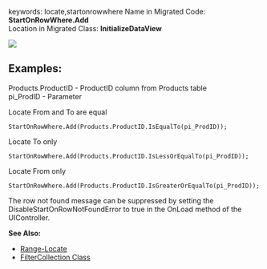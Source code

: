 ﻿keywords: locate,startonrowwhere
Name in Migrated Code: **StartOnRowWhere.Add**  
Location in Migrated Class: **InitializeDataView**  

![](Selectlocate.png)

## Examples:

Products.ProductID - ProductID column from Products table<br>
pi_ProdID - Parameter


Locate From and To are equal
```csdiff
StartOnRowWhere.Add(Products.ProductID.IsEqualTo(pi_ProdID));
````

Locate To only
```csdiff
StartOnRowWhere.Add(Products.ProductID.IsLessOrEqualTo(pi_ProdID));
````

Locate From only
```csdiff
StartOnRowWhere.Add(Products.ProductID.IsGreaterOrEqualTo(pi_ProdID));
````

The row not found message can be suppressed by setting the DisableStartOnRowNotFoundError to true in the OnLoad method of the UIController.

**See Also:**
* [Range-Locate](http://doc.fireflymigration.com/range-locate.html)
* [FilterCollection Class](/reference/html/T_Firefly_Box_Data_Advanced_FilterCollection.htm)

